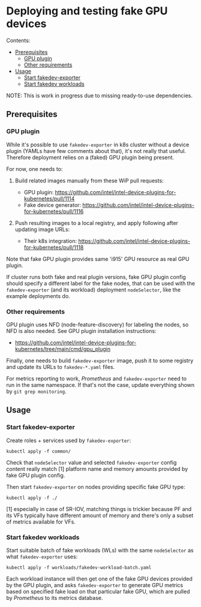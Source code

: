# Deploying and testing fake GPU devices

Contents:
* [Prerequisites](#prerequisites)
  * [GPU plugin](#gpu-plugin)
  * [Other requirements](#other-requirements)
* [Usage](#usage)
  * [Start fakedev-exporter](#start-fakedev-exporter)
  * [Start fakedev workloads](#start-fakedev-workloads)

NOTE: This is work in progress due to missing ready-to-use dependencies.


## Prerequisites

### GPU plugin

While it's possible to use `fakedev-exporter` in k8s cluster without a
device plugin (YAMLs have few comments about that), it's not really
that useful.  Therefore deployment relies on a (faked) GPU plugin
being present.

For now, one needs to:

1. Build related images manually from these WiP pull requests:
   * GPU plugin: https://github.com/intel/intel-device-plugins-for-kubernetes/pull/1114
   * Fake device generator: https://github.com/intel/intel-device-plugins-for-kubernetes/pull/1116

2. Push resulting images to a local registry, and apply following after updating image URLs:
   * Their k8s integration: https://github.com/intel/intel-device-plugins-for-kubernetes/pull/1118

Note that fake GPU plugin provides same 'i915' GPU resource as real
GPU plugin.

If cluster runs both fake and real plugin versions, fake GPU plugin
config should specify a different label for the fake nodes, that can
be used with the `fakedev-exporter` (and its workload) deployment
`nodeSelector`, like the example deployments do.


### Other requirements

GPU plugin uses NFD (node-feature-discovery) for labeling the nodes,
so NFD is also needed.  See GPU plugin installation instructions:
* https://github.com/intel/intel-device-plugins-for-kubernetes/tree/main/cmd/gpu_plugin

Finally, one needs to build `fakedev-exporter` image, push it to some
registry and update its URLs to `fakedev-*.yaml` files.

For metrics reporting to work, _Prometheus_ and `fakedev-exporter`
need to run in the same namespace.  If that's not the case, update
everything shown by `git grep monitoring`.


## Usage

### Start fakedev-exporter

Create roles + services used by `fakedev-exporter`:
```
kubectl apply -f common/
```

Check that `nodeSelector` value and selected `fakedev-exporter` config
content really match [1] platform name and memory amounts provided by
fake GPU plugin config.

Then start `fakedev-exporter` on nodes providing specific fake GPU type:
```
kubectl apply -f ./
```

[1] especially in case of SR-IOV, matching things is trickier because
PF and its VFs typically have different amount of memory and there's
only a subset of metrics available for VFs.


### Start fakedev workloads

Start suitable batch of fake workloads (WLs) with the same
`nodeSelector` as what `fakedev-exporter` uses:
```
kubectl apply -f workloads/fakedev-workload-batch.yaml
```

Each workload instance will then get one of the fake GPU devices
provided by the GPU plugin, and asks `fakedev-exporter` to generate
GPU metrics based on specified fake load on that particular fake GPU,
which are pulled by _Prometheus_ to its metrics database.
